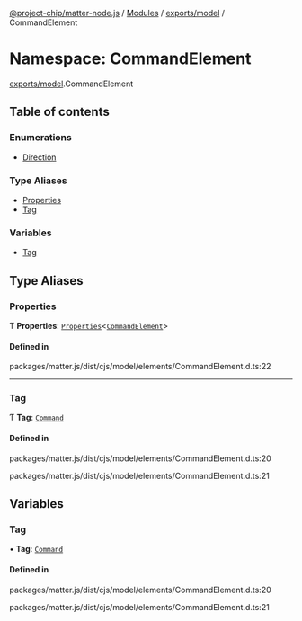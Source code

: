 [@project-chip/matter-node.js](../README.md) / [Modules](../modules.md) / [exports/model](exports_model.md) / CommandElement

# Namespace: CommandElement

[exports/model](exports_model.md).CommandElement

## Table of contents

### Enumerations

- [Direction](../enums/exports_model.CommandElement.Direction.md)

### Type Aliases

- [Properties](exports_model.CommandElement.md#properties)
- [Tag](exports_model.CommandElement.md#tag)

### Variables

- [Tag](exports_model.CommandElement.md#tag-1)

## Type Aliases

### Properties

Ƭ **Properties**: [`Properties`](exports_model.BaseElement.md#properties)<[`CommandElement`](exports_model.md#commandelement)\>

#### Defined in

packages/matter.js/dist/cjs/model/elements/CommandElement.d.ts:22

___

### Tag

Ƭ **Tag**: [`Command`](../enums/exports_model.ElementTag.md#command)

#### Defined in

packages/matter.js/dist/cjs/model/elements/CommandElement.d.ts:20

packages/matter.js/dist/cjs/model/elements/CommandElement.d.ts:21

## Variables

### Tag

• **Tag**: [`Command`](../enums/exports_model.ElementTag.md#command)

#### Defined in

packages/matter.js/dist/cjs/model/elements/CommandElement.d.ts:20

packages/matter.js/dist/cjs/model/elements/CommandElement.d.ts:21
